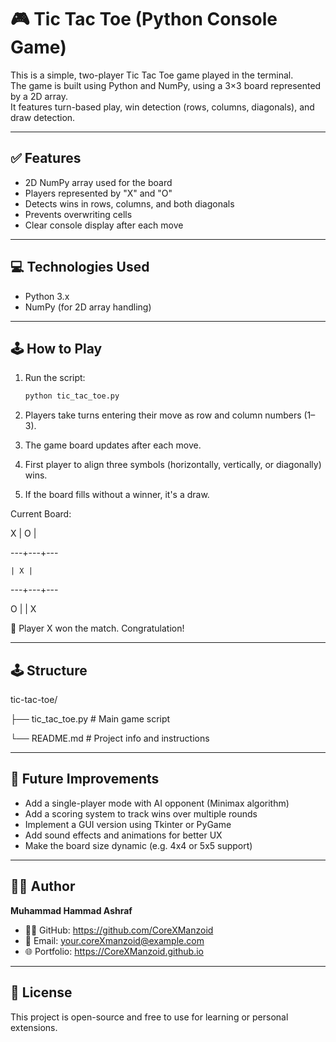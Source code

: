 # 🎮 Tic Tac Toe (Python Console Game)

This is a simple, two-player Tic Tac Toe game played in the terminal.  
The game is built using Python and NumPy, using a 3×3 board represented by a 2D array.  
It features turn-based play, win detection (rows, columns, diagonals), and draw detection.

---

## ✅ Features

- 2D NumPy array used for the board
- Players represented by "X" and "O"
- Detects wins in rows, columns, and both diagonals
- Prevents overwriting cells
- Clear console display after each move

---

## 💻 Technologies Used

- Python 3.x
- NumPy (for 2D array handling)

---

## 🕹️ How to Play

1. Run the script:
   ```bash
   python tic_tac_toe.py

2. Players take turns entering their move as row and column numbers (1–3).

3. The game board updates after each move.

4. First player to align three symbols (horizontally, vertically, or diagonally) wins.

5. If the board fills without a winner, it's a draw.


Current Board:

 X |  O  | 
 
---+---+---

    | X | 
   
---+---+---

 O  |    | X
 

🎉 Player X won the match. Congratulation!

---

## 🕹️ Structure

tic-tac-toe/

├── tic_tac_toe.py # Main game script

└── README.md # Project info and instructions


---

## 📌 Future Improvements

- Add a single-player mode with AI opponent (Minimax algorithm)  
- Add a scoring system to track wins over multiple rounds  
- Implement a GUI version using Tkinter or PyGame  
- Add sound effects and animations for better UX  
- Make the board size dynamic (e.g. 4x4 or 5x5 support)

---

## 👨‍💻 Author

**Muhammad Hammad Ashraf**  
- 👨‍💻 GitHub: https://github.com/CoreXManzoid 
- 📧 Email: your.coreXmanzoid@example.com  
- 🌐 Portfolio: https://CoreXManzoid.github.io


---

## 📄 License

This project is open-source and free to use for learning or personal extensions.
